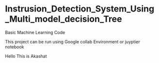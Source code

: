 # Instrusion_Detection_System_Using_Multi_model_decision_Tree
Basic Machine Learning Code

This project can be run using Google collab Environment or juyptier notebook

Hello This is Akashat
